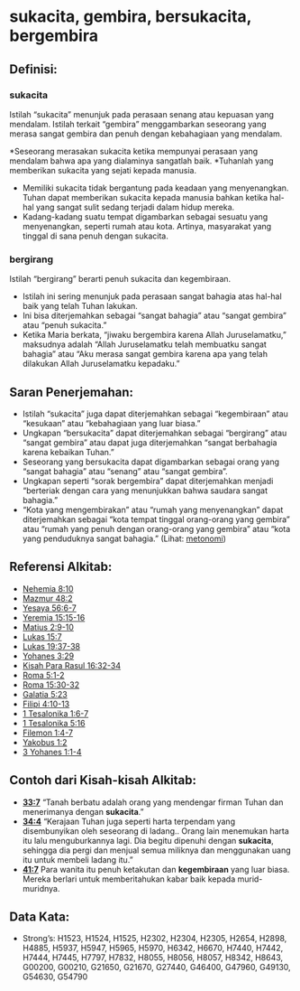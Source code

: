 # sukacita, gembira, bersukacita, bergembira

## Definisi:

### sukacita

Istilah “sukacita” menunjuk pada perasaan senang atau kepuasan yang mendalam. Istilah terkait “gembira” menggambarkan seseorang yang merasa sangat gembira dan penuh dengan kebahagiaan yang mendalam.

*Seseorang merasakan sukacita ketika mempunyai perasaan yang mendalam bahwa apa yang dialaminya sangatlah baik.
*Tuhanlah yang memberikan sukacita yang sejati kepada manusia.
* Memiliki sukacita tidak bergantung pada keadaan yang menyenangkan. Tuhan dapat memberikan sukacita kepada manusia bahkan ketika hal-hal yang sangat sulit sedang terjadi dalam hidup mereka.
* Kadang-kadang suatu tempat digambarkan sebagai sesuatu yang menyenangkan, seperti rumah atau kota. Artinya, masyarakat yang tinggal di sana penuh dengan sukacita.

### bergirang

Istilah “bergirang” berarti penuh sukacita dan kegembiraan.

* Istilah ini sering menunjuk pada perasaan sangat bahagia atas hal-hal baik yang telah Tuhan lakukan.
* Ini bisa diterjemahkan sebagai “sangat bahagia” atau “sangat gembira” atau “penuh sukacita.”
* Ketika Maria berkata, “jiwaku bergembira karena Allah Juruselamatku,” maksudnya adalah “Allah Juruselamatku telah membuatku sangat bahagia” atau “Aku merasa sangat gembira karena apa yang telah dilakukan Allah Juruselamatku kepadaku.”

## Saran Penerjemahan:

* Istilah “sukacita” juga dapat diterjemahkan sebagai “kegembiraan” atau “kesukaan” atau “kebahagiaan yang luar biasa.”
* Ungkapan “bersukacita” dapat diterjemahkan sebagai “bergirang” atau “sangat gembira” atau dapat juga diterjemahkan “sangat berbahagia karena kebaikan Tuhan.”
* Seseorang yang bersukacita dapat digambarkan sebagai orang yang “sangat bahagia” atau “senang” atau “sangat gembira”.
* Ungkapan seperti “sorak bergembira” dapat diterjemahkan menjadi “berteriak dengan cara yang menunjukkan bahwa saudara sangat bahagia.”
* “Kota yang mengembirakan” atau “rumah yang menyenangkan” dapat diterjemahkan sebagai “kota tempat tinggal orang-orang yang gembira” atau “rumah yang penuh dengan orang-orang yang gembira” atau “kota yang penduduknya sangat bahagia.” (Lihat: [metonomi](rc://en/ta/man/translate/figs-metonymy))

## Referensi Alkitab:

* [Nehemia 8:10](rc://en/tn/help/neh/08/10)
* [Mazmur 48:2](rc://en/tn/help/psa/048/02)
* [Yesaya 56:6-7](rc://en/tn/help/isa/56/06)
* [Yeremia 15:15-16](rc://en/tn/help/jer/15/15)
* [Matius 2:9-10](rc://en/tn/help/mat/02/09)
* [Lukas 15:7](rc://en/tn/help/luk/15/07)
* [Lukas 19:37-38](rc://en/tn/help/luk/19/37)
* [Yohanes 3:29](rc://en/tn/help/jhn/03/29)
* [Kisah Para Rasul 16:32-34](rc://en/tn/help/act/16/32)
* [Roma 5:1-2](rc://en/tn/help/rom/05/01)
* [Roma 15:30-32](rc://en/tn/help/rom/15/30)
* [Galatia 5:23](rc://en/tn/help/gal/05/23)
* [Filipi 4:10-13](rc://en/tn/help/php/04/10)
* [1 Tesalonika 1:6-7](rc://en/tn/help/1th/01/06)
* [1 Tesalonika 5:16](rc://en/tn/help/1th/05/16)
* [Filemon 1:4-7](rc://en/tn/help/phm/01/04)
* [Yakobus 1:2](rc://en/tn/help/jas/01/02)
* [3 Yohanes 1:1-4](rc://en/tn/help/3jn/01/01)

## Contoh dari Kisah-kisah Alkitab:

* __[33:7](rc://en/tn/help/obs/33/07)__ “Tanah berbatu adalah orang yang mendengar firman Tuhan dan menerimanya dengan __sukacita__.”
* __[34:4](rc://en/tn/help/obs/34/04)__ “Kerajaan Tuhan juga seperti harta terpendam yang disembunyikan oleh seseorang di ladang.. Orang lain menemukan harta itu lalu menguburkannya lagi. Dia begitu dipenuhi dengan __sukacita__, sehingga dia pergi dan menjual semua miliknya dan menggunakan uang itu untuk membeli ladang itu.”
* __[41:7](rc://en/tn/help/obs/41/07)__ Para wanita itu penuh ketakutan dan __kegembiraan__ yang luar biasa. Mereka berlari untuk memberitahukan kabar baik kepada murid-muridnya.

## Data Kata:

* Strong’s: H1523, H1524, H1525, H2302, H2304, H2305, H2654, H2898, H4885, H5937, H5947, H5965, H5970, H6342, H6670, H7440, H7442, H7444, H7445, H7797, H7832, H8055, H8056, H8057, H8342, H8643, G00200, G00210, G21650, G21670, G27440, G46400, G47960, G49130, G54630, G54790
